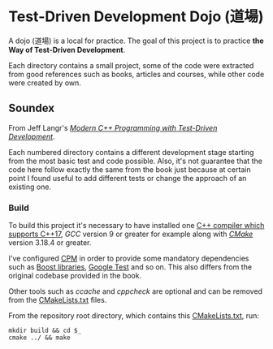 # Test-Driven Development Dojo (道場)

A dojo (道場) is a local for practice. The goal of this project is to practice
**the Way of Test-Driven Development**.

Each directory contains a small project, some of the code were extracted from
good references such as books, articles and courses, while other code were created
by own.

## Soundex

From Jeff Langr's [*Modern C++ Programming with Test-Driven Development*](https://pragprog.com/titles/lotdd/modern-c-programming-with-test-driven-development).

Each numbered directory contains a different development stage starting from the
most basic test and code possible. Also, it's not guarantee that the code here
follow exactly the same from the book just because at certain point I found
useful to add different tests or change the approach of an existing one.

### Build

To build this project it's necessary to have installed one [C++ compiler which
supports C++17](https://en.cppreference.com/w/cpp/compiler_support/17), *GCC*
version 9 or greater for example along with [*CMake*](https://cmake.org) version
3.18.4 or greater.

I've configured [CPM](https://github.com/cpm-cmake/CPM.cmake) in order to provide
some mandatory dependencies such as [Boost libraries](https://www.boost.org),
[Google Test](https://github.com/google/googletest) and so on. This also differs
from the original codebase provided in the book.

Other tools such as *ccache* and *cppcheck* are optional and can be removed from
the [CMakeLists.txt](./Soundex/01/CMakeLists.txt) files.

From the repository root directory, which contains this [CMakeLists.txt](./CMakeLists.txt),
run:

```console
mkdir build && cd $_
cmake ../ && make
```
